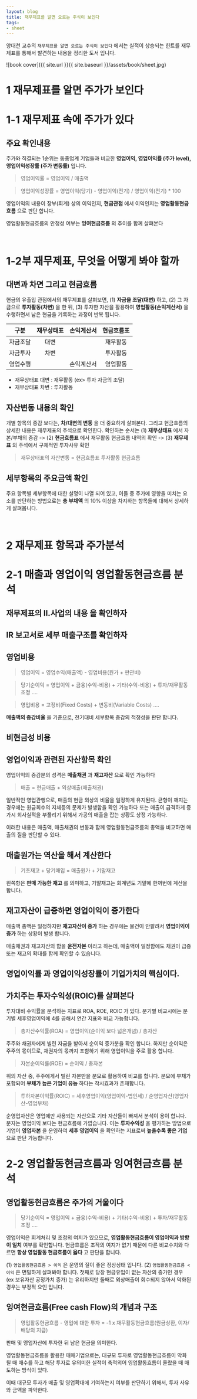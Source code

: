 ```yaml
---
layout: blog
title: 재무제표를 알면 오르는 주식이 보인다
tags:
- sheet
---
```


양대천 교수의 `재무제표를 알면 오르는 주식이 보인다` 에서는 실적이 상승되는 힌트를 재무제표를 통해서 발견하는 내용을 정리한 도서 입니다.

![book cover]({{ site.url }}{{ site.baseurl }}/assets/book/sheet.jpg)

# 1 재무제표를 알면 주가가 보인다

# 1-1 재무제표 속에 주가가 있다

## 주요 확인내용

주가와 직결되는 1순위는 동종업계 기업들과 비교한 **영업이익, 영업이익률 (주가 level), 영업이익성장률 (주가 변동률)** 입니다.

> 영업이익률 = 영업이익 / 매출액

> 영업이익성장률 = 영업이익(당기) - 영업이익(전기) / 영업이익(전기) * 100

영업이익의 내용이 장부(회계) 상의 이익인지, **현금관점** 에서 이익인지는 **영업활동현금흐름** 으로 판단 합니다.

영업활동현금흐름의 안정성 여부는 **잉여현금흐름** 의 추이를 함께 살펴본다

<br/>

# 1-2부 재무제표, 무엇을 어떻게 봐야 할까

## 대변과 차면 그리고 현금흐름

현금의 유출입 관점에서의 재무제표를 살펴보면, (1) **자금을 조달(대변)** 하고, (2) 그 자금으로 **투자활동(차변)** 을 한 뒤, (3) 투자한 자산을 활용하여 **영업활동(손익계산서)** 을 수행하면서 남은 현금을 기록하는 과정이 반복 됩니다.

|**구분**|**재무상태표**|**손익계산서**|**현금흐름표**|
|:-----:|:--------:|:-------:|:-------:|
|자금조달 | 대변      |         | 재무활동  |
|자금투자 | 차변      |         | 투자활동  |
|영업수행 |          |손익계산서 | 영업활동  |

- 재무상태표 대변 : 재무활동 (ex> 투자 자금의 조달)
- 재무상태표 차변 : 투자활동


## 자산변동 내용의 확인

개별 항목의 증감 보다는, **차/대변의 변동** 을 더 중요하게 살펴본다. 그리고 현금흐름의 상세한 내용은 재무제표의 주석으로 확인한다. 확인하는 순서는 (1) **재무상태표** 에서 자본/부채의 증감 -> (2) **현금흐름표** 에서 재무활동 현금흐름 내역의 확인 -> (3) **재무제표** 의 주석에서 구체적인 투자사유 확인

> 재무상태표의 자산변동 = 현금흐름표 투자활동 현금흐름

## 세부항목의 주요금액 확인

주요 항목별 세부항목에 대한 설명이 나열 되어 있고, 이들 중 주가에 영향을 미치는 요소를 판단하는 방법으로는 **총 부채액** 의 10% 이상을 차지하는 항목들에 대해서 상세하게 살펴봅니다.

<br/>

# 2 재무제표 항목과 주가분석

# 2-1 매출과 영업이익 영업활동현금흐름 분석

## 재무제표의 II.사업의 내용 을 확인하자

## IR 보고서로 세부 매출구조를 확인하자

## 영업비용

> 영업이익 = 영업수익(매출액) - 영업비용(원가 + 판관비)

> 당기순이익 = 영업이익 + 금융(수익-비용) + 기타(수익-비용) + 투자/재무활동 조정 ....

> 영업비용 = 고정비(Fixed Costs) + 변동비(Variable Costs) ....

**매출액의 증감비율** 을 기준으로, 전기대비 세부항목 증감의 적정성을 판단 합니다.

## 비현금성 비용

## 영업이익과 관련된 자산항목 확인
영업이익의 증감분의 성격은 **매출채권** 과 **재고자산** 으로 확인 가능하다

> 매출 = 현금매출  + 외상매출(매출채권)

일반적인 영업관행으로,  매출의 현금 외상의 비율을 일정하게 유지된다. 균형이 깨지는 경우에는 원금회수의 지체등의 문제가 발생함을 확인 가능하다
또는 매출이 급격하게 증가시 회사실적을 부풀리기 위해서 가공의 매출을 잡는 상황도 상정 가능하다.

이러한 내용은 매출액, 매출채권의 변동과 함께 영업활동현금흐름의 총액을 비교하면 매출의 질을 판단할 수 있다.

## 매출원가는 역산을 해서 계산한다

> 기초재고 + 당기매입 = 매출원가 + 기말재고

왼쪽항은 **판매 가능한 재고** 를 의미하고, 기말재고는 회계년도 기말에 한꺼번에 계산을 합니다.

## 재고자산이 급증하면 영업이익이 증가한다
매출액 총액은 일정하지만 **재고자산이 증가** 하는 경우에는 물건이 안팔려서 **영업이익이 증가** 하는 상황이 발생 합니다.

매출채권과 재고자산의 합을 **운전자본** 이라고 하는데, 매출액이 일정함에도 채권이 급증 또는 재고의 확대를 함께 확인할 수 있습니다.

## 영업이익률 과 영업이익성장률이 기업가치의 핵심이다.

## 가치주는 투자수익성(ROIC)를 살펴본다

투자대비 수익률을 분석하는 지표로 ROA, ROE, ROIC 가 있다. 분기별 비교시에는 분기별 세후영업이익에 4를 곱해서 연간 지표와 비교 가능합니다.

> 총자산수익률(ROA) = 영업이익(순이익 보다 넓은개념) / 총자산

주주와 채권자에게 빌린 자금을 받아서 순이익 증가분을 확인 합니다. 하지만 순이익은 주주의 몫이므로, 채권자의 몫까지 포함하기 위해 영업이익을 주로 활용 합니다.

> 자본순이익률(ROE) = 순이익 / 총자본

위의 자산 중, 주주에게서 빌린 자본만을 분모로 활용하여 비교를 합니다. 분모에 부채가 포함되어 **부채가 높은 기업이 유능** 하다는 착시효과가 존재합니다.

> 투하자본이익률(ROIC) = 세후영업이익(영업이익-법인세) / 순영업자산(영업자산-영업부채)

순영업자산은 영업에만 사용되는 자산으로 기타 자산들이 빠져서 분석이 용이 합니다. 분자는 영업이익 보다는 현금흐름에 가깝습니다. 이는 **투자수익성** 을 평가하는 방법으로 기업이 **영업자본** 을 운영하여 **세후 영업이익** 을 확인하는 지표로써 **높을수록 좋은 기업** 으로 판단 가능합니다.

# 2-2 영업활동현금흐름과 잉여현금흐름 분석

## 영업활동현금흐름은 주가의 거울이다

> 당기순이익 = 영업이익 + 금융(수익-비용) + 기타(수익-비용) + 투자/재무활동 조정 ....

영업이익은 회계처리 및 조정의 여지가 있으므로, **영업활동현금흐름이 영업이익과 방향이 일치** 여부를 확인합니다. 현금흐름은 조작의 여지가 없기 때문에 다른 비교수치와 다르면 **항상 영업활동 현금흐름이 옳다** 고 판단을 합니다.

(1) `영업활동현금흐름 > 이익` 은 운영의 질이 좋은 정상상태 입니다. (2) `영업활동현금흐름 < 이익` 은 면밀하게 살펴봐야 합니다. 첫째로 당장 현금유입이 없는 자산의 증가인 경우 (ex 보유자산 공정가치 증가) 는 유리하지만 둘째로 외상매출이 회수되지 않아서 악화된 경우는 부정적 요인 입니다.

## 잉여현금흐름(Free cash Flow)의 개념과 구조

> 영업활동현금흐름 - 영업에 대한 투자 = -1 x 재무활동현금흐름(원금상환, 이자/ 배당의 지급)

판매 및 영업자산에 투자한 뒤 남은 현금을 의미한다.

영업활동현금흐름을 활용한 매매기업으로는, 대규모 투자로 영업활동현금흐름이 악화될 때 매수를 하고 해당 투자로 유의미한 실적이 축적외어 영업활동흐름이 올랐을 때 매도하는 방식이 있다.

이때 대규모 투자가 매출 및 영업확대에 기여하는지 여부를 판단하기 위해서, 투자 사유와 금액을 파악한다.